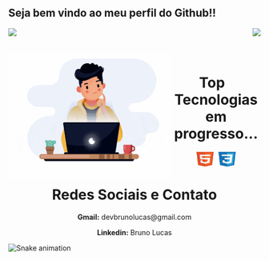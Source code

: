 ## Seja bem vindo ao meu perfil do Github!!

<div>
  
  <img  height="160em" src="https://github-readme-stats-sigma-five.vercel.app/api?username=devbrunolucas&show_icons=true&theme=radical&include_all_commits=true&count_private=true"/>
  <img align="right" height="120em"  src="https://github-readme-stats-sigma-five.vercel.app/api/top-langs/?username=devbrunolucas&layout=compact&langs_count=16&theme=radical"/>
</div>
<br>

<div  align="center"> 
  <div style="display: inline_block"><br>
    <img align="left" height="250"  alt="coding-time" src="gif6.gif">
    <h1 align="center">Top Tecnologias em progresso...</h1>
   <!-- <img align="center" height="30" width="40" alt="js-icon"  src="https://raw.githubusercontent.com/devicons/devicon/master/icons/javascript/javascript-plain.svg"> -->
    <!--<img align="center" height="30" width="40" alt="react-icon" src="https://raw.githubusercontent.com/devicons/devicon/master/icons/react/react-original.svg"-->
    <img align="center" height="30" width="40" alt="html-icon" src="https://raw.githubusercontent.com/devicons/devicon/master/icons/html5/html5-original.svg">
    <img align="center" height="30" width="40" alt="css-icon" src="https://raw.githubusercontent.com/devicons/devicon/master/icons/css3/css3-original.svg">
    
   </div>
    
  
  <h1 align="center">Redes Sociais e Contato</h1>
    <p>
      <strong>Gmail:</strong> devbrunolucas@gmail.com
    </p>
    <p>
      <strong>Linkedin:</strong> Bruno Lucas
    </p>
    
</div>
  
![Snake animation](https://github.com/devbrunolucas/devbrunolucas/blob/output/github-contribution-grid-snake.svg)
